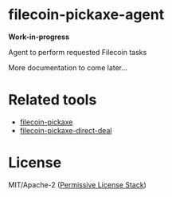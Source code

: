 filecoin-pickaxe-agent
======================

**Work-in-progress**

Agent to perform requested Filecoin tasks

More documentation to come later...

# Related tools

* [filecoin-pickaxe](https://github.com/filecoin-shipyard/filecoin-pickaxe)
* [filecoin-pickaxe-direct-deal](https://github.com/filecoin-shipyard/filecoin-pickaxe-direct-deal)

# License

MIT/Apache-2 ([Permissive License Stack](https://protocol.ai/blog/announcing-the-permissive-license-stack/))
